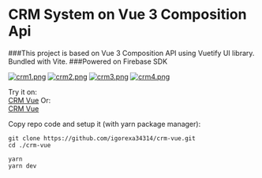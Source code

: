 # CRM System on Vue 3 Composition Api

###This project is based on Vue 3 Composition API using Vuetify UI library. Bundled with Vite. 
###Powered on Firebase SDK

[![crm1.png](https://i.postimg.cc/ZKx1K4dc/crm.png)](https://postimg.cc/hfhC2FMz)
[![crm2.png](https://i.postimg.cc/tTmYxCzP/crm.png)](https://postimg.cc/dkrsMFpt)
[![crm3.png](https://i.postimg.cc/SxsC1sZX/crm1.png)](https://postimg.cc/Yh5vhpBk)
[![crm4.png](https://i.postimg.cc/s2GSyLCs/crm2.png)](https://postimg.cc/Jymt5Ph2)


Try it on:\
[CRM Vue](crm-vue-f0e4a.web.app "CRM Vue")
Or:\
[CRM Vue](crm-vue-f0e4a.firebaseapp.com "CRM Vue")


Copy repo code and setup it (with yarn package manager):
```
git clone https://github.com/igorexa34314/crm-vue.git
cd ./crm-vue
```
```
yarn
yarn dev
```  
